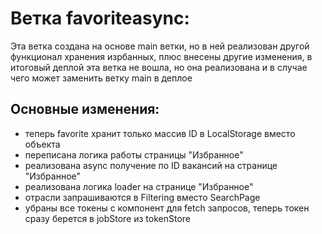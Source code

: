 # Ветка favoriteasync:

Эта ветка создана на основе main ветки, но в ней реализован другой функционал хранения изрбанных, плюс внесены другие изменения, в итоговый деплой эта ветка не вошла, но она реализована и в случае чего может заменить ветку main в деплое

## Основные изменения:

- теперь favorite хранит только массив ID в LocalStorage вместо объекта
- переписана логика работы страницы "Избранное"
- реализована async получение по ID вакансий на странице "Избранное"
- реализована логика loader на странице "Избранное"
- отрасли запрашиваются в Filtering вместо SearchPage
- убраны все токены с компонент для fetch запросов, теперь токен сразу берется в jobStore из tokenStore
